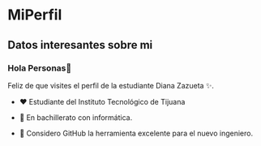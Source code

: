 # MiPerfil
Datos interesantes sobre mi
-
### Hola Personas👋

Feliz de que visites el perfil de la estudiante Diana Zazueta ✨.

- ♥ Estudiante del Instituto Tecnológico de Tijuana

- 🔭 En bachillerato con informática.
- 🤔 Considero GitHub la herramienta excelente para el nuevo ingeniero.
